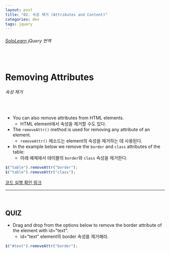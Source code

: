 ```yaml
---
layout: post
title: "02. 속성 제거 (Attributes and Content)"
categories: dev
tags: jquery
---
```


###### [SoloLearn](www.sololearn.com) jQuery 번역

<br>

# Removing Attributes

###### 속성 제거

<br>

- You can also remove attributes from HTML elements.
  - HTML element에서 속성을 제거할 수도 있다.
- The `removeAttr()` method is used for removing any attribute of an element.
  - `removeAttr()` 메소드는 element의 속성을 제거하는 데 사용된다.
- In the example below we remove the `border` and `class` attributes of the table:
  - 아래 예제에서 테이블의 `border`와 `class` 속성을 제거한다.

```js
$("table").removeAttr("border");
$("table").removeAttr("class");
```

[코드 실행 확인 링크](https://code.sololearn.com/1111/#js)

------

<br>

## QUIZ

- Drag and drop from the options below to remove the border attribute of the element with id="text".
  - id="text" element의 border 속성을 제거해라.

```js
$("#text").removeAttr("border");
```

<br>